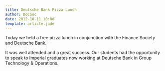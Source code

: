 ```yaml
---
title: Deutsche Bank Pizza Lunch
author: DoCSoc
date: 2012-10-11 10:00
template: article.jade
---
```


Today we held a free pizza lunch in conjunction with the Finance Society and Deutsche Bank.

It was well attended and a great success. Our students had the opportunity to speak to Imperial graduates now working at Deutsche Bank in Group Technology & Operations.

